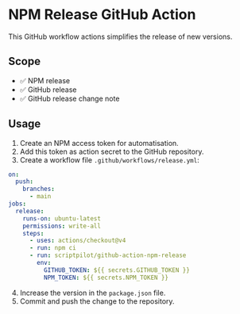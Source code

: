 # NPM Release GitHub Action

This GitHub workflow actions simplifies the release of new versions.

## Scope

- ✅ NPM release
- ✅ GitHub release 
- ✅ GitHub release change note

## Usage

1. Create an NPM access token for automatisation.
2. Add this token as action secret to the GitHub repository.
3. Create a workflow file `.github/workflows/release.yml`:

```yml
on:
  push:
    branches:
      - main
jobs:
  release:
    runs-on: ubuntu-latest
    permissions: write-all    
    steps:        
      - uses: actions/checkout@v4
      - run: npm ci
      - run: scriptpilot/github-action-npm-release
        env:
          GITHUB_TOKEN: ${{ secrets.GITHUB_TOKEN }}
          NPM_TOKEN: ${{ secrets.NPM_TOKEN }}
```

4. Increase the version in the `package.json` file.
5. Commit and push the change to the repository.